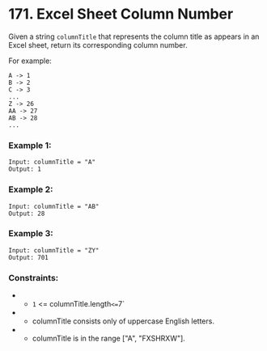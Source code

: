 # 171. Excel Sheet Column Number

Given a string `columnTitle` that represents the column title as appears in an Excel sheet, return its corresponding column number.

For example:

```
A -> 1
B -> 2
C -> 3
...
Z -> 26
AA -> 27
AB -> 28
...
```

### Example 1:

```
Input: columnTitle = "A"
Output: 1
```

### Example 2:

```
Input: columnTitle = "AB"
Output: 28
```

### Example 3:

```
Input: columnTitle = "ZY"
Output: 701
```

### Constraints:

- - `1` <= columnTitle.length` <= `7`
- - columnTitle consists only of uppercase English letters.
- - columnTitle is in the range ["A", "FXSHRXW"].
